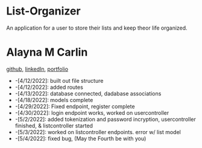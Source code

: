 # List-Organizer

An application for a user to store their lists and keep theor life organized.

# Alayna M Carlin
[github](https://github.com/AlaynaCarlin), [linkedIn](https://www.linkedin.com/in/alayna-carlin-865326221/), [portfolio](https://alaynacarlin.github.io/
)

* -[4/12/2022]: built out file structure
* -[4/12/2022]: added routes
* -[4/13/2022]: database connected, dadabase associations 
* -[4/18/2022]: models complete
* -[4/29/2022]: Fixed endpoint, register complete
* -[4/30/2022]: login endpoint works, worked on usercontroller
* -[5/2/2022]: added tokenization and password incryption, usercontroller finished, & listcontroller started
* -[5/3/2022]: worked on listcontroller endpoints. error w/ list model
* -[5/4/2022]: fixed bug, (May the Fourth be with you)
